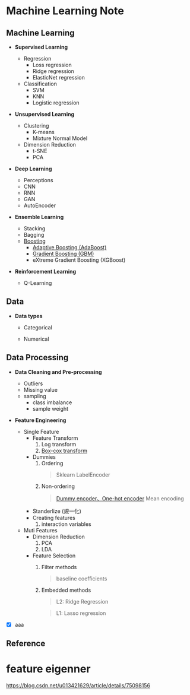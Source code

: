 # Machine Learning Note


## Machine Learning

* **Supervised Learning**
    * Regression
        * Loss regression
        * Ridge regression
        * ElasticNet regression
    * Classification
        * SVM
        * KNN
        * Logistic regression

* **Unsupervised Learning**
    * Clustering
        * K-means
        * Mixture Normal Model
    * Dimension Reduction
        * t-SNE
        * PCA

* **Deep Learning**
    * Perceptions 
    * CNN
    * RNN
    * GAN
    * AutoEncoder

* **Ensemble Learning**
    * Stacking
    * Bagging
    * [Boosting](https://github.com/machineCYC/Machine-Learning-Notes/tree/master/File/Boosting)
        * [Adaptive Boosting (AdaBoost)](https://github.com/machineCYC/Machine-Learning-Notes/tree/master/File/Adaptive_Boosting)
        * [Gradient Boosting (GBM)](https://github.com/machineCYC/Machine-Learning-Notes/tree/master/File/Gradient_Boosting)
        * eXtreme Gradient Boosting (XGBoost)

* **Reinforcement Learning**
    * Q-Learning


## Data

* **Data types**

    * Categorical

    * Numerical

## Data Processing

* **Data Cleaning and Pre-processing**
    * Outliers
    * Missing value
    * sampling
        * class imbalance
        * sample weight 

* **Feature Engineering**
    * Single Feature
        * Feature Transform
            1. Log transform
            2. [Box-cox transform](https://github.com/machineCYC/Machine-Learning-Notes/tree/master/File/Box-cox_transform)
        * Dummies
            1. Ordering
                > Sklearn LabelEncoder
            2. Non-ordering
                > [Dummy encoder、One-hot encoder](https://github.com/machineCYC/Machine-Learning-Notes/tree/master/File/OneHotEncoding)
                > Mean encoding
        * Standerlize (規一化)
        * Creating features
            1. interaction variables
    * Muti Features
        * Dimension Reduction
            1. PCA
            2. LDA
        * Feature Selection
            1. Filter methods
                > baseline coefficients
            2. Embedded methods
                > L2: Ridge Regression

                > L1: Lasso regression



- [x] aaa

## Reference

# feature eigenner
https://blog.csdn.net/u013421629/article/details/75098156

